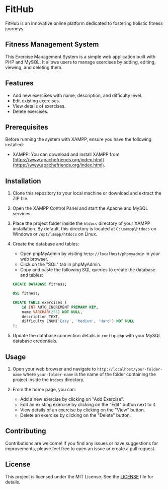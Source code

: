 # FitHub
FitHub is an innovative online platform dedicated to fostering holistic fitness journeys.

## Fitness Management System

This Exercise Management System is a simple web application built with PHP and MySQL. It allows users to manage exercises by adding, editing, viewing, and deleting them.

## Features

- Add new exercises with name, description, and difficulty level.
- Edit existing exercises.
- View details of exercises.
- Delete exercises.

## Prerequisites

Before running the system with XAMPP, ensure you have the following installed:

- XAMPP: You can download and install XAMPP from [https://www.apachefriends.org/index.html](https://www.apachefriends.org/index.html).

## Installation

1. Clone this repository to your local machine or download and extract the ZIP file.

2. Open the XAMPP Control Panel and start the Apache and MySQL services.

3. Place the project folder inside the `htdocs` directory of your XAMPP installation. By default, this directory is located at `C:\xampp\htdocs` on Windows or `/opt/lampp/htdocs` on Linux.

4. Create the database and tables:
    - Open phpMyAdmin by visiting `http://localhost/phpmyadmin` in your web browser.
    - Click on the "SQL" tab in phpMyAdmin.
    - Copy and paste the following SQL queries to create the database and tables:

    ```sql
    CREATE DATABASE fitness;

    USE fitness;

    CREATE TABLE exercises (
        id INT AUTO_INCREMENT PRIMARY KEY,
        name VARCHAR(255) NOT NULL,
        description TEXT,
        difficulty ENUM('Easy', 'Medium', 'Hard') NOT NULL
    );
    ```

5. Update the database connection details in `config.php` with your MySQL database credentials.


## Usage

1. Open your web browser and navigate to `http://localhost/your-folder-name` where `your-folder-name` is the name of the folder containing the project inside the `htdocs` directory.

2. From the home page, you can:
    - Add a new exercise by clicking on "Add Exercise".
    - Edit an existing exercise by clicking on the "Edit" button next to it.
    - View details of an exercise by clicking on the "View" button.
    - Delete an exercise by clicking on the "Delete" button.

## Contributing

Contributions are welcome! If you find any issues or have suggestions for improvements, please feel free to open an issue or create a pull request.

## License

This project is licensed under the MIT License. See the [LICENSE](LICENSE) file for details.

